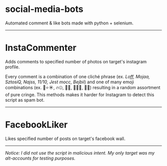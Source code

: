 # social-media-bots
Automated comment &amp; like bots made with python + selenium.  
___

# InstaCommenter
Adds comments to specified number of photos on target's instagram profile.  

Every comment is a combination of one cliché phrase (ex. *Loff, Mojaa, SztosiQ, Najss, 11/10, Jest mocc, Bejbii*) and one of many emoji combinations (ex. 💫⭐☀, 🔥😍, 🌸🍬, 💓💓🔥, 💪💓) resulting in a random assortment of pure cringe. This methods makes it harder for Instagram to detect this script as spam bot.

___
# FacebookLiker
Likes specified number of posts on target's facebook wall.
___

*Notice: I did not use the script in malicious intent. My only target was my alt-accounts for testing purposes.*
